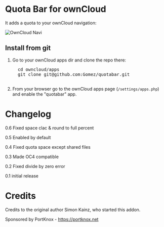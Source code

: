 # Quota Bar for ownCloud

It adds a quota to your ownCloud navigation:


![OwnCloud Navi](http://flexiabel.de/crap/quotabar.png)

## Install from git

1. Go to your ownCloud apps dir and clone the repo there:
     <pre>
     cd owncloud/apps
     git clone git@github.com:Gomez/quotabar.git
     </pre>
    
2. From your browser go to the ownCloud apps page (`/settings/apps.php`) and enable the "quotabar" app.

# Changelog

0.6 Fixed space clac & round to full percent

0.5 Enabled by default

0.4 Fixed quota space except shared files

0.3 Made OC4 compatible

0.2 Fixed divide by zero error

0.1 initial release

# Credits

Credits to the original author Simon Kainz, who started this addon.

Sponsored by PortKnox - https://portknox.net
